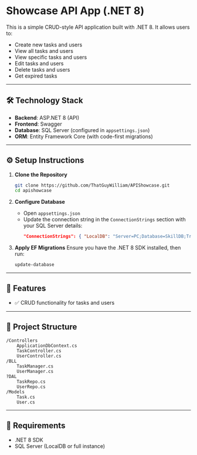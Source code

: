 # Showcase API App (.NET 8)

This is a simple CRUD-style API application built with .NET 8. It allows users to:

- Create new tasks and users
- View all tasks and users
- View specific tasks and users
- Edit tasks and users
- Delete tasks and users
- Get expired tasks

---

## 🛠 Technology Stack

- **Backend**: ASP.NET 8 (API)
- **Frontend**: Swagger
- **Database**: SQL Server (configured in `appsettings.json`)
- **ORM**: Entity Framework Core (with code-first migrations)

---

## ⚙️ Setup Instructions

1. **Clone the Repository**
   ```bash
   git clone https://github.com/ThatGuyWilliam/APIShowcase.git
   cd apishowcase
   ```

2. **Configure Database**
   - Open `appsettings.json`
   - Update the connection string in the `ConnectionStrings` section with your SQL Server details:
     ```json
     "ConnectionStrings": { "LocalDB": "Server=PC;Database=SkillDB;Trusted_Connection=True;TrustServerCertificate=True"},
     ```

3. **Apply EF Migrations**
   Ensure you have the .NET 8 SDK installed, then run:
   ```bash
   update-database
   ```

---

## 🧪 Features

- ✅ CRUD functionality for tasks and users

---

## 📁 Project Structure

```
/Controllers
    ApplicationDbContext.cs
    TaskController.cs
    UserController.cs
/BLL
    TaskManager.cs
    UserManager.cs
?DAL
    TaskRepo.cs
    UserRepo.cs
/Models
    Task.cs
    User.cs
```
---

## 📌 Requirements

- .NET 8 SDK
- SQL Server (LocalDB or full instance)
